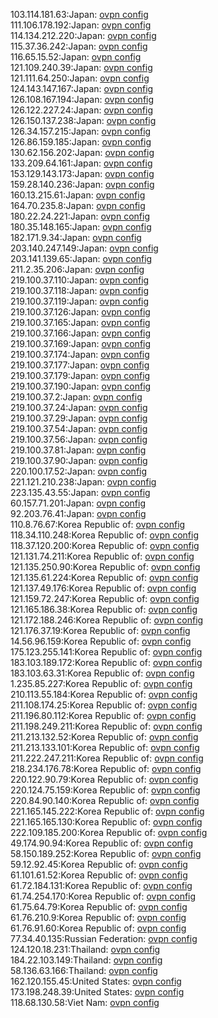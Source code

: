 103.114.181.63:Japan: [ovpn config](vpn/103_114_181_63.ovpn)  
111.106.178.192:Japan: [ovpn config](vpn/111_106_178_192.ovpn)  
114.134.212.220:Japan: [ovpn config](vpn/114_134_212_220.ovpn)  
115.37.36.242:Japan: [ovpn config](vpn/115_37_36_242.ovpn)  
116.65.15.52:Japan: [ovpn config](vpn/116_65_15_52.ovpn)  
121.109.240.39:Japan: [ovpn config](vpn/121_109_240_39.ovpn)  
121.111.64.250:Japan: [ovpn config](vpn/121_111_64_250.ovpn)  
124.143.147.167:Japan: [ovpn config](vpn/124_143_147_167.ovpn)  
126.108.167.194:Japan: [ovpn config](vpn/126_108_167_194.ovpn)  
126.122.227.24:Japan: [ovpn config](vpn/126_122_227_24.ovpn)  
126.150.137.238:Japan: [ovpn config](vpn/126_150_137_238.ovpn)  
126.34.157.215:Japan: [ovpn config](vpn/126_34_157_215.ovpn)  
126.86.159.185:Japan: [ovpn config](vpn/126_86_159_185.ovpn)  
130.62.156.202:Japan: [ovpn config](vpn/130_62_156_202.ovpn)  
133.209.64.161:Japan: [ovpn config](vpn/133_209_64_161.ovpn)  
153.129.143.173:Japan: [ovpn config](vpn/153_129_143_173.ovpn)  
159.28.140.236:Japan: [ovpn config](vpn/159_28_140_236.ovpn)  
160.13.215.61:Japan: [ovpn config](vpn/160_13_215_61.ovpn)  
164.70.235.8:Japan: [ovpn config](vpn/164_70_235_8.ovpn)  
180.22.24.221:Japan: [ovpn config](vpn/180_22_24_221.ovpn)  
180.35.148.165:Japan: [ovpn config](vpn/180_35_148_165.ovpn)  
182.171.9.34:Japan: [ovpn config](vpn/182_171_9_34.ovpn)  
203.140.247.149:Japan: [ovpn config](vpn/203_140_247_149.ovpn)  
203.141.139.65:Japan: [ovpn config](vpn/203_141_139_65.ovpn)  
211.2.35.206:Japan: [ovpn config](vpn/211_2_35_206.ovpn)  
219.100.37.110:Japan: [ovpn config](vpn/219_100_37_110.ovpn)  
219.100.37.118:Japan: [ovpn config](vpn/219_100_37_118.ovpn)  
219.100.37.119:Japan: [ovpn config](vpn/219_100_37_119.ovpn)  
219.100.37.126:Japan: [ovpn config](vpn/219_100_37_126.ovpn)  
219.100.37.165:Japan: [ovpn config](vpn/219_100_37_165.ovpn)  
219.100.37.166:Japan: [ovpn config](vpn/219_100_37_166.ovpn)  
219.100.37.169:Japan: [ovpn config](vpn/219_100_37_169.ovpn)  
219.100.37.174:Japan: [ovpn config](vpn/219_100_37_174.ovpn)  
219.100.37.177:Japan: [ovpn config](vpn/219_100_37_177.ovpn)  
219.100.37.179:Japan: [ovpn config](vpn/219_100_37_179.ovpn)  
219.100.37.190:Japan: [ovpn config](vpn/219_100_37_190.ovpn)  
219.100.37.2:Japan: [ovpn config](vpn/219_100_37_2.ovpn)  
219.100.37.24:Japan: [ovpn config](vpn/219_100_37_24.ovpn)  
219.100.37.29:Japan: [ovpn config](vpn/219_100_37_29.ovpn)  
219.100.37.54:Japan: [ovpn config](vpn/219_100_37_54.ovpn)  
219.100.37.56:Japan: [ovpn config](vpn/219_100_37_56.ovpn)  
219.100.37.81:Japan: [ovpn config](vpn/219_100_37_81.ovpn)  
219.100.37.90:Japan: [ovpn config](vpn/219_100_37_90.ovpn)  
220.100.17.52:Japan: [ovpn config](vpn/220_100_17_52.ovpn)  
221.121.210.238:Japan: [ovpn config](vpn/221_121_210_238.ovpn)  
223.135.43.55:Japan: [ovpn config](vpn/223_135_43_55.ovpn)  
60.157.71.201:Japan: [ovpn config](vpn/60_157_71_201.ovpn)  
92.203.76.41:Japan: [ovpn config](vpn/92_203_76_41.ovpn)  
110.8.76.67:Korea Republic of: [ovpn config](vpn/110_8_76_67.ovpn)  
118.34.110.248:Korea Republic of: [ovpn config](vpn/118_34_110_248.ovpn)  
118.37.120.200:Korea Republic of: [ovpn config](vpn/118_37_120_200.ovpn)  
121.131.74.211:Korea Republic of: [ovpn config](vpn/121_131_74_211.ovpn)  
121.135.250.90:Korea Republic of: [ovpn config](vpn/121_135_250_90.ovpn)  
121.135.61.224:Korea Republic of: [ovpn config](vpn/121_135_61_224.ovpn)  
121.137.49.176:Korea Republic of: [ovpn config](vpn/121_137_49_176.ovpn)  
121.159.72.247:Korea Republic of: [ovpn config](vpn/121_159_72_247.ovpn)  
121.165.186.38:Korea Republic of: [ovpn config](vpn/121_165_186_38.ovpn)  
121.172.188.246:Korea Republic of: [ovpn config](vpn/121_172_188_246.ovpn)  
121.176.37.19:Korea Republic of: [ovpn config](vpn/121_176_37_19.ovpn)  
14.56.96.159:Korea Republic of: [ovpn config](vpn/14_56_96_159.ovpn)  
175.123.255.141:Korea Republic of: [ovpn config](vpn/175_123_255_141.ovpn)  
183.103.189.172:Korea Republic of: [ovpn config](vpn/183_103_189_172.ovpn)  
183.103.63.31:Korea Republic of: [ovpn config](vpn/183_103_63_31.ovpn)  
1.235.85.227:Korea Republic of: [ovpn config](vpn/1_235_85_227.ovpn)  
210.113.55.184:Korea Republic of: [ovpn config](vpn/210_113_55_184.ovpn)  
211.108.174.25:Korea Republic of: [ovpn config](vpn/211_108_174_25.ovpn)  
211.196.80.112:Korea Republic of: [ovpn config](vpn/211_196_80_112.ovpn)  
211.198.249.211:Korea Republic of: [ovpn config](vpn/211_198_249_211.ovpn)  
211.213.132.52:Korea Republic of: [ovpn config](vpn/211_213_132_52.ovpn)  
211.213.133.101:Korea Republic of: [ovpn config](vpn/211_213_133_101.ovpn)  
211.222.247.211:Korea Republic of: [ovpn config](vpn/211_222_247_211.ovpn)  
218.234.176.78:Korea Republic of: [ovpn config](vpn/218_234_176_78.ovpn)  
220.122.90.79:Korea Republic of: [ovpn config](vpn/220_122_90_79.ovpn)  
220.124.75.159:Korea Republic of: [ovpn config](vpn/220_124_75_159.ovpn)  
220.84.90.140:Korea Republic of: [ovpn config](vpn/220_84_90_140.ovpn)  
221.165.145.222:Korea Republic of: [ovpn config](vpn/221_165_145_222.ovpn)  
221.165.165.130:Korea Republic of: [ovpn config](vpn/221_165_165_130.ovpn)  
222.109.185.200:Korea Republic of: [ovpn config](vpn/222_109_185_200.ovpn)  
49.174.90.94:Korea Republic of: [ovpn config](vpn/49_174_90_94.ovpn)  
58.150.189.252:Korea Republic of: [ovpn config](vpn/58_150_189_252.ovpn)  
59.12.92.45:Korea Republic of: [ovpn config](vpn/59_12_92_45.ovpn)  
61.101.61.52:Korea Republic of: [ovpn config](vpn/61_101_61_52.ovpn)  
61.72.184.131:Korea Republic of: [ovpn config](vpn/61_72_184_131.ovpn)  
61.74.254.170:Korea Republic of: [ovpn config](vpn/61_74_254_170.ovpn)  
61.75.64.79:Korea Republic of: [ovpn config](vpn/61_75_64_79.ovpn)  
61.76.210.9:Korea Republic of: [ovpn config](vpn/61_76_210_9.ovpn)  
61.76.91.60:Korea Republic of: [ovpn config](vpn/61_76_91_60.ovpn)  
77.34.40.135:Russian Federation: [ovpn config](vpn/77_34_40_135.ovpn)  
124.120.18.231:Thailand: [ovpn config](vpn/124_120_18_231.ovpn)  
184.22.103.149:Thailand: [ovpn config](vpn/184_22_103_149.ovpn)  
58.136.63.166:Thailand: [ovpn config](vpn/58_136_63_166.ovpn)  
162.120.155.45:United States: [ovpn config](vpn/162_120_155_45.ovpn)  
173.198.248.39:United States: [ovpn config](vpn/173_198_248_39.ovpn)  
118.68.130.58:Viet Nam: [ovpn config](vpn/118_68_130_58.ovpn)  

